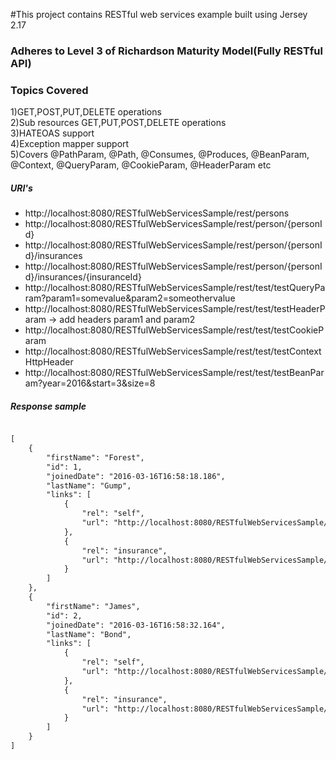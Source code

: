 #This project contains RESTful web services example built using Jersey 2.17


### Adheres to Level 3 of Richardson Maturity Model(Fully RESTful API)
### Topics Covered

1)GET,POST,PUT,DELETE operations  
2)Sub resources GET,PUT,POST,DELETE operations  
3)HATEOAS support    
4)Exception mapper support  
5)Covers @PathParam, @Path, @Consumes, @Produces, @BeanParam, @Context, @QueryParam, @CookieParam, @HeaderParam etc  

##### URI's

* http://localhost:8080/RESTfulWebServicesSample/rest/persons
* http://localhost:8080/RESTfulWebServicesSample/rest/person/{personId}
* http://localhost:8080/RESTfulWebServicesSample/rest/person/{personId}/insurances
* http://localhost:8080/RESTfulWebServicesSample/rest/person/{personId}/insurances/{insuranceId}
* http://localhost:8080/RESTfulWebServicesSample/rest/test/testQueryParam?param1=somevalue&param2=someothervalue
* http://localhost:8080/RESTfulWebServicesSample/rest/test/testHeaderParam  -> add headers param1 and param2
* http://localhost:8080/RESTfulWebServicesSample/rest/test/testCookieParam
* http://localhost:8080/RESTfulWebServicesSample/rest/test/testContextHttpHeader
* http://localhost:8080/RESTfulWebServicesSample/rest/test/testBeanParam?year=2016&start=3&size=8


##### Response sample

```html

[
    {
        "firstName": "Forest",
        "id": 1,
        "joinedDate": "2016-03-16T16:58:18.186",
        "lastName": "Gump",
        "links": [
            {
                "rel": "self",
                "url": "http://localhost:8080/RESTfulWebServicesSample/rest/persons/1"
            },
            {
                "rel": "insurance",
                "url": "http://localhost:8080/RESTfulWebServicesSample/rest/persons/1/insurances/"
            }
        ]
    },
    {
        "firstName": "James",
        "id": 2,
        "joinedDate": "2016-03-16T16:58:32.164",
        "lastName": "Bond",
        "links": [
            {
                "rel": "self",
                "url": "http://localhost:8080/RESTfulWebServicesSample/rest/persons/2"
            },
            {
                "rel": "insurance",
                "url": "http://localhost:8080/RESTfulWebServicesSample/rest/persons/2/insurances/"
            }
        ]
    }
]
```
